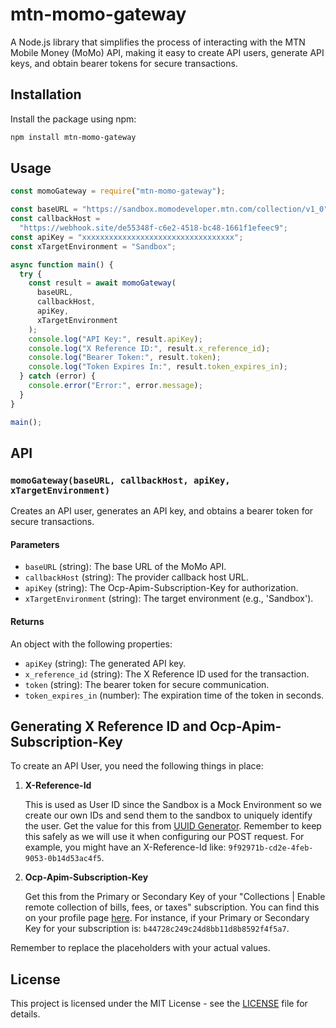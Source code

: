 # mtn-momo-gateway

A Node.js library that simplifies the process of interacting with the MTN Mobile Money (MoMo) API, making it easy to create API users, generate API keys, and obtain bearer tokens for secure transactions.

## Installation

Install the package using npm:

```bash
npm install mtn-momo-gateway
```

## Usage

```javascript
const momoGateway = require("mtn-momo-gateway");

const baseURL = "https://sandbox.momodeveloper.mtn.com/collection/v1_0";
const callbackHost =
  "https://webhook.site/de55348f-c6e2-4518-bc48-1661f1efeec9";
const apiKey = "xxxxxxxxxxxxxxxxxxxxxxxxxxxxxxxxxx";
const xTargetEnvironment = "Sandbox";

async function main() {
  try {
    const result = await momoGateway(
      baseURL,
      callbackHost,
      apiKey,
      xTargetEnvironment
    );
    console.log("API Key:", result.apiKey);
    console.log("X Reference ID:", result.x_reference_id);
    console.log("Bearer Token:", result.token);
    console.log("Token Expires In:", result.token_expires_in);
  } catch (error) {
    console.error("Error:", error.message);
  }
}

main();
```

## API

### `momoGateway(baseURL, callbackHost, apiKey, xTargetEnvironment)`

Creates an API user, generates an API key, and obtains a bearer token for secure transactions.

#### Parameters

- `baseURL` (string): The base URL of the MoMo API.
- `callbackHost` (string): The provider callback host URL.
- `apiKey` (string): The Ocp-Apim-Subscription-Key for authorization.
- `xTargetEnvironment` (string): The target environment (e.g., 'Sandbox').

#### Returns

An object with the following properties:

- `apiKey` (string): The generated API key.
- `x_reference_id` (string): The X Reference ID used for the transaction.
- `token` (string): The bearer token for secure communication.
- `token_expires_in` (number): The expiration time of the token in seconds.

## Generating X Reference ID and Ocp-Apim-Subscription-Key

To create an API User, you need the following things in place:

1. **X-Reference-Id**

   This is used as User ID since the Sandbox is a Mock Environment so we create our own IDs and send them to the sandbox to uniquely identify the user. Get the value for this from [UUID Generator](https://www.uuidgenerator.net/api/version4). Remember to keep this safely as we will use it when configuring our POST request. For example, you might have an X-Reference-Id like: `9f92971b-cd2e-4feb-9053-0b14d53ac4f5`.

2. **Ocp-Apim-Subscription-Key**

   Get this from the Primary or Secondary Key of your "Collections | Enable remote collection of bills, fees, or taxes" subscription. You can find this on your profile page [here](https://momodeveloper.mtn.com/developer). For instance, if your Primary or Secondary Key for your subscription is: `b44728c249c24d8bb11d8b8592f4f5a7`.

Remember to replace the placeholders with your actual values.

## License

This project is licensed under the MIT License - see the [LICENSE](LICENSE) file for details.

